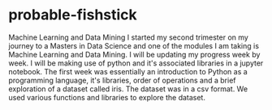 # probable-fishstick
Machine Learning and Data Mining
I started my second trimester on my journey to a Masters in Data Science and one of the modules I am taking is Machine Learning and Data Mining. I will be updating my progress week by week. I will be making use of python and it's associated libraries in a jupyter notebook.
The first week was essentially an introduction to Python as a programming language, it's libraries, order of operations and a brief exploration of a dataset called iris.
The dataset was in a csv format. We used various functions and libraries to explore the dataset.
